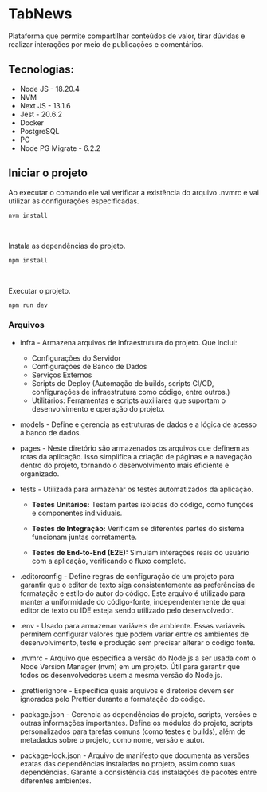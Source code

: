 # TabNews

Plataforma que permite compartilhar conteúdos de valor, tirar dúvidas e realizar interações por meio de publicações e comentários.

## Tecnologias:

- Node JS - 18.20.4
- NVM
- Next JS - 13.1.6
- Jest - 20.6.2
- Docker
- PostgreSQL
- PG
- Node PG Migrate - 6.2.2

## Iniciar o projeto

Ao executar o comando ele vai verificar a existência do arquivo .nvmrc e vai utilizar as configurações especificadas.

```
nvm install
```

<br>

Instala as dependências do projeto.

```
npm install
```

<br>

Executar o projeto.

```
npm run dev
```

### Arquivos

- infra - Armazena arquivos de infraestrutura do projeto. Que inclui:

  - Configurações do Servidor
  - Configurações de Banco de Dados
  - Serviços Externos
  - Scripts de Deploy (Automação de builds, scripts CI/CD, configurações de infraestrutura como código, entre outros.)
  - Utilitários: Ferramentas e scripts auxiliares que suportam o desenvolvimento e operação do projeto.

- models - Define e gerencia as estruturas de dados e a lógica de acesso a banco de dados.

- pages - Neste diretório são armazenados os arquivos que definem as rotas da aplicação. Isso simplifica a criação de páginas e a navegação dentro do projeto, tornando o desenvolvimento mais eficiente e organizado.

- tests - Utilizada para armazenar os testes automatizados da aplicação.

  - **Testes Unitários:** Testam partes isoladas do código, como funções e componentes individuais.

  - **Testes de Integração:** Verificam se diferentes partes do sistema funcionam juntas corretamente.

  - **Testes de End-to-End (E2E):** Simulam interações reais do usuário com a aplicação, verificando o fluxo completo.

- .editorconfig - Define regras de configuração de um projeto para garantir que o editor de texto siga consistentemente as preferências de formatação e estilo do autor do código. Este arquivo é utilizado para manter a uniformidade do código-fonte, independentemente de qual editor de texto ou IDE esteja sendo utilizado pelo desenvolvedor.

- .env - Usado para armazenar variáveis de ambiente. Essas variáveis permitem configurar valores que podem variar entre os ambientes de desenvolvimento, teste e produção sem precisar alterar o código fonte.

- .nvmrc - Arquivo que especifica a versão do Node.js a ser usada com o Node Version Manager (nvm) em um projeto. Útil para garantir que todos os desenvolvedores usem a mesma versão do Node.js.

- .prettierignore - Especifica quais arquivos e diretórios devem ser ignorados pelo Prettier durante a formatação do código.

- package.json - Gerencia as dependências do projeto, scripts, versões e outras informações importantes. Define os módulos do projeto, scripts personalizados para tarefas comuns (como testes e builds), além de metadados sobre o projeto, como nome, versão e autor.

- package-lock.json - Arquivo de manifesto que documenta as versões exatas das dependências instaladas no projeto, assim como suas dependências. Garante a consistência das instalações de pacotes entre diferentes ambientes.
